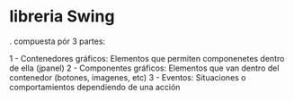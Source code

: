 # libreria Swing

. compuesta pór 3 partes:

1 - Contenedores gráficos: Elementos que permiten componenetes dentro de ella (jpanel)
2 - Componentes gráficos: Elementos que van dentro del contenedor (botones, imagenes, etc)
3 - Eventos: Situaciones o comportamientos dependiendo de una acción
